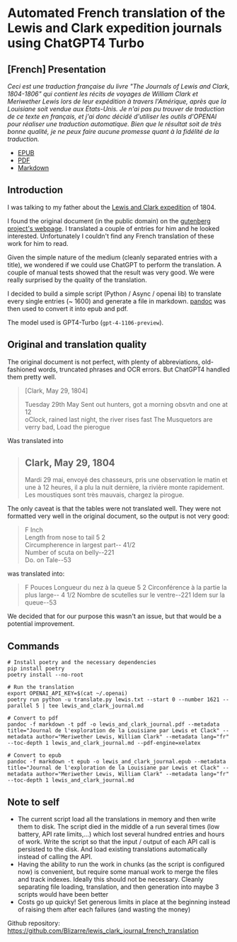 # Automated French translation of the Lewis and Clark expedition journals using ChatGPT4 Turbo

## \[French\] Presentation

*Ceci est une traduction française du livre "The Journals of Lewis and Clark, 1804-1806" qui contient les récits de voyages de William Clark et Meriwether Lewis lors de leur expédition à travers l'Amérique, après que la Louisiane soit vendue aux États-Unis. Je n'ai pas pu trouver de traduction de ce texte en français, et j'ai donc décidé d'utiliser les outils d'OPENAI pour réaliser une traduction automatique. Bien que le résultat soit de très bonne qualité, je ne peux faire aucune promesse quant à la fidélité de la traduction.*

- [EPUB](https://github.com/Blizarre/lewis_clark_journal_french_translation/raw/master/lewis_and_clark_journal.epub)
- [PDF](https://github.com/Blizarre/lewis_clark_journal_french_translation/raw/master/lewis_and_clark_journal.pdf)
- [Markdown](https://github.com/Blizarre/lewis_clark_journal_french_translation/raw/master/lewis_and_clark_journal.md)

## Introduction

I was talking to my father about the [Lewis and Clark expedition](https://en.wikipedia.org/wiki/Lewis_and_Clark_Expedition) of 1804.

I found the original document (in the public domain) on the [gutenberg project's webpage](https://www.gutenberg.org/ebooks/8419). I translated a couple of entries for him and he looked interested. Unfortunately I couldn't find any French translation of these work for him to read.

Given the simple nature of the medium (cleanly separated entries with a title), we wondered if we could use ChatGPT to perform the translation.
A couple of manual tests showed that the result was very good. We were really surprised by the quality of the translation.

I decided to build a simple script (Python / Async / openai lib) to translate every single entries (~ 1600) and generate a file in markdown. [pandoc](https://pandoc.org) was then used to convert it into epub and pdf.

The model used is GPT4-Turbo (`gpt-4-1106-preview`).

## Original and translation quality

The original document is not perfect, with plenty of abbreviations, old-fashioned words, truncated phrases and OCR errors. But ChatGPT4 handled them pretty well.

> [Clark, May 29, 1804]
>
> Tuesday 29th May Sent out hunters, got a morning obsvtn and one at 12<br/>
> oClock, rained last night, the river rises fast The Musquetors are<br/>
> verry bad, Load the pierogue

Was translated into

> ## Clark, May 29, 1804
> Mardi 29 mai, envoyé des chasseurs, pris une observation le matin et une à 12 heures, il a plu la nuit dernière, la rivière monte rapidement. Les moustiques sont très mauvais, chargez la pirogue.


The only caveat is that the tables were not translated well. They were not formatted very well in the original document, so the output is not very good:

> F        Inch<br/>
> Length from nose to tail                 5        2<br/>
> Circumpherence in largest part--                41/2<br/>
> Number of scuta on belly--221<br/>
> Do. on Tale--53<br/>

was translated into:

> F       Pouces Longueur du nez à la queue                   5        2 Circonférence à la partie la plus large--                4 1/2 Nombre de scutelles sur le ventre--221 Idem sur la queue--53

We decided that for our purpose this wasn't an issue, but that would be a potential improvement.

## Commands

```shell
# Install poetry and the necessary dependencies
pip install poetry
poetry install --no-root

# Run the translation
export OPENAI_API_KEY=$(cat ~/.openai)
poetry run python -u translate.py lewis.txt --start 0 --number 1621 --parallel 5 | tee lewis_and_clark_journal.md

# Convert to pdf
pandoc -f markdown -t pdf -o lewis_and_clark_journal.pdf --metadata title="Journal de l'exploration de la Louisiane par Lewis et Clack" --metadata author="Meriwether Lewis, William Clark" --metadata lang="fr"  --toc-depth 1 lewis_and_clark_journal.md --pdf-engine=xelatex

# Convert to epub
pandoc -f markdown -t epub -o lewis_and_clark_journal.epub --metadata title="Journal de l'exploration de la Louisiane par Lewis et Clack" --metadata author="Meriwether Lewis, William Clark" --metadata lang="fr"  --toc-depth 1 lewis_and_clark_journal.md
```
## Note to self

- The current script load all the translations in memory and then write them to disk. The script died in the middle of a run several times (low battery, API rate limits,...) which lost several hundred entries and hours of work. Write the script so that the input / output of each API call is persisted to the disk. And load existing translations automatically instead of calling the API.
- Having the ability to run the work in chunks (as the script is configured now) is convenient, but require some manual work to merge the files and track indexes. Ideally this should not be necessary. Cleanly separating file loading, translation, and then generation into maybe 3 scripts would have been better
- Costs go up quicky! Set generous limits in place at the beginning instead of raising them after each failures (and wasting the money)



Github repository: https://github.com/Blizarre/lewis_clark_journal_french_translation
